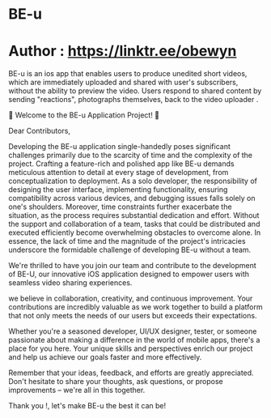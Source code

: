 # BE-u
# Author : https://linktr.ee/obewyn



BE-u is an ios app that enables users to produce unedited short videos, which are immediately uploaded and shared with user's subscribers, without the ability to preview the video. Users respond to shared content by sending "reactions", photographs themselves, back to the video uploader .

🎉 Welcome to the BE-u Application Project! 🚀



Dear Contributors,

Developing the BE-u application single-handedly poses significant challenges primarily due to the scarcity of time and the complexity of the project. Crafting a feature-rich and polished app like BE-u demands meticulous attention to detail at every stage of development, from conceptualization to deployment. As a solo developer, the responsibility of designing the user interface, implementing functionality, ensuring compatibility across various devices, and debugging issues falls solely on one's shoulders. Moreover, time constraints further exacerbate the situation, as the process requires substantial dedication and effort. Without the support and collaboration of a team, tasks that could be distributed and executed efficiently become overwhelming obstacles to overcome alone. In essence, the lack of time and the magnitude of the project's intricacies underscore the formidable challenge of developing BE-u without a team.

We're thrilled to have you join our team and contribute to the development of BE-U, our innovative iOS application designed to empower users with seamless video sharing experiences.

 we believe in collaboration, creativity, and continuous improvement. Your contributions are incredibly valuable as we work together to build a platform that not only meets the needs of our users but exceeds their expectations.

Whether you're a seasoned developer, UI/UX designer, tester, or someone passionate about making a difference in the world of mobile apps, there's a place for you here. Your unique skills and perspectives enrich our project and help us achieve our goals faster and more effectively.

Remember that your ideas, feedback, and efforts are greatly appreciated. Don't hesitate to share your thoughts, ask questions, or propose improvements – we're all in this together.

Thank you !, let's make BE-u the best it can be!

